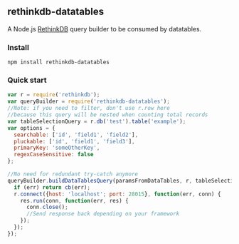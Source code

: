 rethinkdb-datatables
--------------------

A Node.js <a href="https://www.rethinkdb.com/">RethinkDB</a> query builder to be consumed by <a hrf="https://datatables.net/">datatables</a>.

### Install

```
npm install rethinkdb-datatables
```

### Quick start

```js
var r = require('rethinkdb');
var queryBuilder = require('rethinkdb-datatables');
//Note: if you need to filter, don't use r.row here
//because this query will be nested when counting total records
var tableSelectionQuery = r.db('test').table('example');
var options = {
  searchable: ['id', 'field1', 'field2'],
  pluckable: ['id', 'field1', 'field3'],
  primaryKey: 'someOtherKey',
  regexCaseSensitive: false
};

//No need for redundant try-catch anymore
queryBuilder.buildDataTablesQuery(paramsFromDataTables, r, tableSelectionQuery, options, function(err, res) {
  if (err) return cb(err);
  r.connect({host: 'localhost'; port: 28015}, function(err, conn) {
    res.run(conn, function(err, res) {
      conn.close();
      //Send response back depending on your framework
    });
  });
});
```

